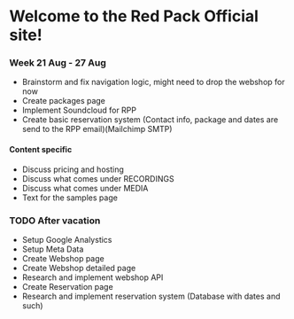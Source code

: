 # Welcome to the Red Pack Official site!

### Week 21 Aug - 27 Aug
* Brainstorm and fix navigation logic, might need to drop the webshop for now
* Create packages page
* Implement Soundcloud for RPP
* Create basic reservation system (Contact info, package and dates are send to the RPP email)(Mailchimp SMTP)

#### Content specific
* Discuss pricing and hosting
* Discuss what comes under RECORDINGS
* Discuss what comes under MEDIA
* Text for the samples page


### TODO After vacation

* Setup Google Analystics
* Setup Meta Data
* Create Webshop page
* Create Webshop detailed page
* Research and implement webshop API
* Create Reservation page
* Research and implement reservation system (Database with dates and such)



